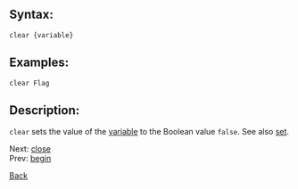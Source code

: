 ## Syntax:
`clear {variable}`

## Examples:
`clear Flag`

## Description:
`clear` sets the value of the [variable](variable.md) to the Boolean value `false`. See also [set](set.md).

Next: [close](close.md)  
Prev: [begin](begin.md)

[Back](../core.md)
